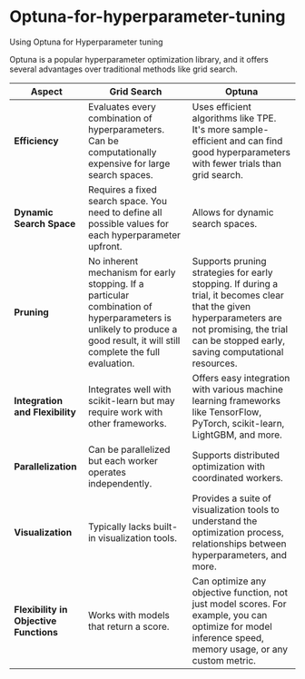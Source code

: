 # Optuna-for-hyperparameter-tuning
Using Optuna for Hyperparameter tuning

Optuna is a popular hyperparameter optimization library, and it offers several advantages over traditional methods like grid search.

| **Aspect**                           | **Grid Search**                                                                                           | **Optuna**                                                                                                                |
|--------------------------------------|-----------------------------------------------------------------------------------------------------------|----------------------------------------------------------------------------------------------------------------------------|
| **Efficiency**                       | Evaluates every combination of hyperparameters. Can be computationally expensive for large search spaces. | Uses efficient algorithms like TPE. It's more sample-efficient and can find good hyperparameters with fewer trials than grid search.                                                               |
| **Dynamic Search Space**             | Requires a fixed search space. You need to define all possible values for each hyperparameter upfront.                                                                            | Allows for dynamic search spaces.                                                                                          |
| **Pruning**                          | No inherent mechanism for early stopping. If a particular combination of hyperparameters is unlikely to produce a good result, it will still complete the full evaluation.                                                                 | Supports pruning strategies for early stopping. If during a trial, it becomes clear that the given hyperparameters are not promising, the trial can be stopped early, saving computational resources.                                                                            |
| **Integration and Flexibility**      | Integrates well with scikit-learn but may require work with other frameworks.                             | Offers easy integration with various machine learning frameworks like TensorFlow, PyTorch, scikit-learn, LightGBM, and more.                                              |
| **Parallelization**                  | Can be parallelized but each worker operates independently.                                               | Supports distributed optimization with coordinated workers.                                                               |
| **Visualization**                    | Typically lacks built-in visualization tools.                                                              | Provides a suite of visualization tools to understand the optimization process, relationships between hyperparameters, and more.                                                                                   |
| **Flexibility in Objective Functions** | Works with models that return a score.                                                                   | Can optimize any objective function, not just model scores. For example, you can optimize for model inference speed, memory usage, or any custom metric.                                                               |


